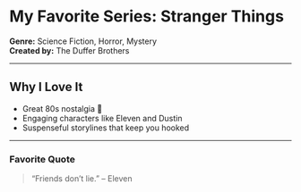 # My Favorite Series: Stranger Things

**Genre:** Science Fiction, Horror, Mystery  
**Created by:** The Duffer Brothers  

---

## Why I Love It
- Great 80s nostalgia 🎵  
- Engaging characters like Eleven and Dustin  
- Suspenseful storylines that keep you hooked  

---

### Favorite Quote
> “Friends don’t lie.” – Eleven
